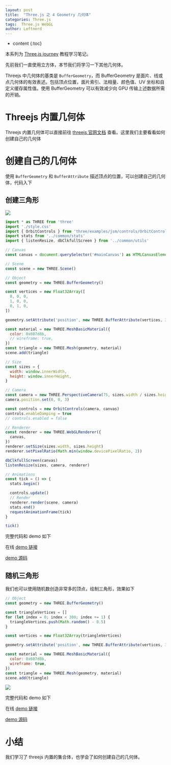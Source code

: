 ```yaml
---
layout: post
title:  "Three.js 之 4 Geometry 几何体"
categories: Three.js
tags:  Three.js WebGL
author: Leftnerd
---
```


* content
{:toc}

本系列为 [Three.js journey](https://threejs-journey.com/) 教程学习笔记。

先前我们一直使用立方体，本节我们将学习一下其他几何体。

Threejs 中几何体的基类是 `BufferGeometry`，而 BufferGeometry 是面片、线或点几何体的有效表述。包括顶点位置，面片索引、法相量、颜色值、UV 坐标和自定义缓存属性值。使用 BufferGeometry 可以有效减少向 GPU 传输上述数据所需的开销。





# Threejs 内置几何体

Threejs 内置几何体可以直接前往 [threejs 官网文档](https://threejs.org/docs/index.html#api/zh/geometries/BoxGeometry) 查看。这里我们主要看看如何创建自己的几何体

# 创建自己的几何体

使用 `BufferGeometry` 和 `BufferAttribute` 描述顶点的位置，可以创建自己的几何体，代码入下

## 创建三角形

![](https://gw.alicdn.com/imgextra/i4/O1CN01p74PlN1uQhoy4rroP_!!6000000006032-1-tps-1131-489.gif)

```js
import * as THREE from 'three'
import './style.css'
import { OrbitControls } from 'three/examples/jsm/controls/OrbitControls'
import stats from '../common/stats'
import { listenResize, dbClkfullScreen } from '../common/utils'

// Canvas
const canvas = document.querySelector('#mainCanvas') as HTMLCanvasElement

// Scene
const scene = new THREE.Scene()

// Object
const geometry = new THREE.BufferGeometry()

const vertices = new Float32Array([
  0, 0, 0,
  1, 0, 0,
  0, 1, 0,
])

geometry.setAttribute('position', new THREE.BufferAttribute(vertices, 3))

const material = new THREE.MeshBasicMaterial({
  color: 0x607d8b,
  // wireframe: true,
})
const triangle = new THREE.Mesh(geometry, material)
scene.add(triangle)

// Size
const sizes = {
  width: window.innerWidth,
  height: window.innerHeight,
}

// Camera
const camera = new THREE.PerspectiveCamera(75, sizes.width / sizes.height, 1, 100)
camera.position.set(0, 0, 3)

const controls = new OrbitControls(camera, canvas)
controls.enableDamping = true
// controls.enabled = false

// Renderer
const renderer = new THREE.WebGLRenderer({
  canvas,
})
renderer.setSize(sizes.width, sizes.height)
renderer.setPixelRatio(Math.min(window.devicePixelRatio, 2))

dbClkfullScreen(canvas)
listenResize(sizes, camera, renderer)

// Animations
const tick = () => {
  stats.begin()

  controls.update()
  // Render
  renderer.render(scene, camera)
  stats.end()
  requestAnimationFrame(tick)
}

tick()
```

完整代码和 demo 如下

在线 [demo 链接](https://Leftnerd.github.io/threeJourney/09-geometry/)

[demo 源码](https://github.com/Leftnerd/threeJourney/tree/main/src/09-geometry)

## 随机三角形

我们也可以使用随机数创造非常多的顶点，绘制三角形，效果如下

```js
// Object
const geometry = new THREE.BufferGeometry()

const triangleVertices = []
for (let index = 0; index < 300; index += 1) {
  triangleVertices.push(Math.random() - 0.5)
}

const vertices = new Float32Array(triangleVertices)

geometry.setAttribute('position', new THREE.BufferAttribute(vertices, 3))

const material = new THREE.MeshBasicMaterial({
  color: 0x607d8b,
  wireframe: true,
})
const triangle = new THREE.Mesh(geometry, material)
scene.add(triangle)
```

![](https://gw.alicdn.com/imgextra/i1/O1CN01BrURqS26VzmtArZLT_!!6000000007668-1-tps-1131-581.gif)

完整代码和 demo 如下

在线 [demo 链接](https://Leftnerd.github.io/threeJourney/09-geometry2/)

[demo 源码](https://github.com/Leftnerd/threeJourney/tree/main/src/09-geometry2)

# 小结

我们学习了 threejs 内置的集合体，也学会了如何创建自己的几何体。
